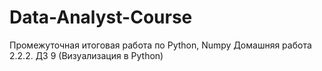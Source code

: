 # Data-Analyst-Course
Промежуточная итоговая работа по Python, Numpy
Домашняя работа 2.2.2.
ДЗ 9 (Визуализация в Python)
